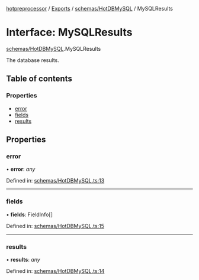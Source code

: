 [hotpreprocessor](../README.md) / [Exports](../modules.md) / [schemas/HotDBMySQL](../modules/schemas_hotdbmysql.md) / MySQLResults

# Interface: MySQLResults

[schemas/HotDBMySQL](../modules/schemas_hotdbmysql.md).MySQLResults

The database results.

## Table of contents

### Properties

- [error](schemas_hotdbmysql.mysqlresults.md#error)
- [fields](schemas_hotdbmysql.mysqlresults.md#fields)
- [results](schemas_hotdbmysql.mysqlresults.md#results)

## Properties

### error

• **error**: *any*

Defined in: [schemas/HotDBMySQL.ts:13](https://github.com/OurFreeLight/HotPreprocessor/blob/2227d35/src/schemas/HotDBMySQL.ts#L13)

___

### fields

• **fields**: FieldInfo[]

Defined in: [schemas/HotDBMySQL.ts:15](https://github.com/OurFreeLight/HotPreprocessor/blob/2227d35/src/schemas/HotDBMySQL.ts#L15)

___

### results

• **results**: *any*

Defined in: [schemas/HotDBMySQL.ts:14](https://github.com/OurFreeLight/HotPreprocessor/blob/2227d35/src/schemas/HotDBMySQL.ts#L14)
